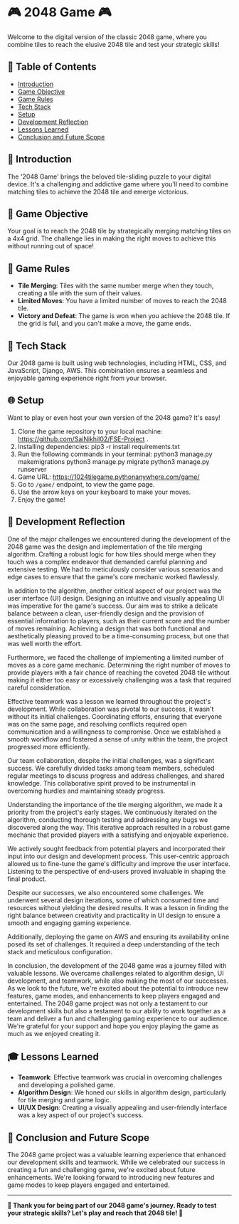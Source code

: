 # 🎮 2048 Game 🎮

Welcome to the digital version of the classic 2048 game, where you combine tiles to reach the elusive 2048 tile and test your strategic skills!

## 📜 Table of Contents

- [Introduction](#introduction)
- [Game Objective](#game-objective)
- [Game Rules](#game-rules)
- [Tech Stack](#tech-stack)
- [Setup](#setup)
- [Development Reflection](#development-reflection)
- [Lessons Learned](#lessons-learned)
- [Conclusion and Future Scope](#conclusion-and-future-scope)

## 🌟 Introduction

The '2048 Game' brings the beloved tile-sliding puzzle to your digital device. It's a challenging and addictive game where you'll need to combine matching tiles to achieve the 2048 tile and emerge victorious.

## 🎯 Game Objective

Your goal is to reach the 2048 tile by strategically merging matching tiles on a 4x4 grid. The challenge lies in making the right moves to achieve this without running out of space!

## 📏 Game Rules

- **Tile Merging**: Tiles with the same number merge when they touch, creating a tile with the sum of their values.
- **Limited Moves**: You have a limited number of moves to reach the 2048 tile.
- **Victory and Defeat**: The game is won when you achieve the 2048 tile. If the grid is full, and you can't make a move, the game ends.

## 🔧 Tech Stack

Our 2048 game is built using web technologies, including HTML, CSS, and JavaScript, Django, AWS. This combination ensures a seamless and enjoyable gaming experience right from your browser.

## 🌐 Setup

Want to play or even host your own version of the 2048 game? It's easy!

1. Clone the game repository to your local machine: https://github.com/SaiNikhil02/FSE-Project .
2. Installing dependencies: pip3 -r install requirements.txt
3. Run the following commands in your terminal:
   python3 manage.py makemigrations
   python3 manage.py migrate
   python3 manage.py runserver
4. Game URL: https://1024tilegame.pythonanywhere.com/game/
5. Go to `/game/` endpoint, to view the game page.  
6. Use the arrow keys on your keyboard to make your moves.
7. Enjoy the game!

## 💭 Development Reflection

One of the major challenges we encountered during the development of the 2048 game was the design and implementation of the tile merging algorithm. Crafting a robust logic for how tiles should merge when they touch was a complex endeavor that demanded careful planning and extensive testing. We had to meticulously consider various scenarios and edge cases to ensure that the game's core mechanic worked flawlessly.

In addition to the algorithm, another critical aspect of our project was the user interface (UI) design. Designing an intuitive and visually appealing UI was imperative for the game's success. Our aim was to strike a delicate balance between a clean, user-friendly design and the provision of essential information to players, such as their current score and the number of moves remaining. Achieving a design that was both functional and aesthetically pleasing proved to be a time-consuming process, but one that was well worth the effort.

Furthermore, we faced the challenge of implementing a limited number of moves as a core game mechanic. Determining the right number of moves to provide players with a fair chance of reaching the coveted 2048 tile without making it either too easy or excessively challenging was a task that required careful consideration.

Effective teamwork was a lesson we learned throughout the project's development. While collaboration was pivotal to our success, it wasn't without its initial challenges. Coordinating efforts, ensuring that everyone was on the same page, and resolving conflicts required open communication and a willingness to compromise. Once we established a smooth workflow and fostered a sense of unity within the team, the project progressed more efficiently.

Our team collaboration, despite the initial challenges, was a significant success. We carefully divided tasks among team members, scheduled regular meetings to discuss progress and address challenges, and shared knowledge. This collaborative spirit proved to be instrumental in overcoming hurdles and maintaining steady progress.

Understanding the importance of the tile merging algorithm, we made it a priority from the project's early stages. We continuously iterated on the algorithm, conducting thorough testing and addressing any bugs we discovered along the way. This iterative approach resulted in a robust game mechanic that provided players with a satisfying and enjoyable experience.

We actively sought feedback from potential players and incorporated their input into our design and development process. This user-centric approach allowed us to fine-tune the game's difficulty and improve the user interface. Listening to the perspective of end-users proved invaluable in shaping the final product.

Despite our successes, we also encountered some challenges. We underwent several design iterations, some of which consumed time and resources without yielding the desired results. It was a lesson in finding the right balance between creativity and practicality in UI design to ensure a smooth and engaging gaming experience.

Additionally, deploying the game on AWS and ensuring its availability online posed its set of challenges. It required a deep understanding of the tech stack and meticulous configuration.

In conclusion, the development of the 2048 game was a journey filled with valuable lessons. We overcame challenges related to algorithm design, UI development, and teamwork, while also making the most of our successes. As we look to the future, we're excited about the potential to introduce new features, game modes, and enhancements to keep players engaged and entertained. The 2048 game project was not only a testament to our development skills but also a testament to our ability to work together as a team and deliver a fun and challenging gaming experience to our audience. We're grateful for your support and hope you enjoy playing the game as much as we enjoyed creating it.

## 🎓 Lessons Learned

- **Teamwork**: Effective teamwork was crucial in overcoming challenges and developing a polished game.
- **Algorithm Design**: We honed our skills in algorithm design, particularly for tile merging and game logic.
- **UI/UX Design**: Creating a visually appealing and user-friendly interface was a key aspect of our project's success.

## 🥂 Conclusion and Future Scope

The 2048 game project was a valuable learning experience that enhanced our development skills and teamwork. While we celebrated our success in creating a fun and challenging game, we're excited about future enhancements. We're looking forward to introducing new features and game modes to keep players engaged and entertained.

---

**👏 Thank you for being part of our 2048 game's journey. Ready to test your strategic skills? Let's play and reach that 2048 tile! 🎉**